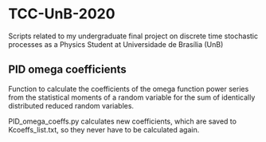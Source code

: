 # TCC-UnB-2020
Scripts related to my undergraduate final project on discrete time stochastic processes as a Physics Student at Universidade de Brasília (UnB)

## PID omega coefficients
Function to calculate the coefficients of the omega function power series from the statistical moments of a random variable for the sum of identically distributed reduced random variables.

PID_omega_coeffs.py calculates new coefficients, which are saved to Kcoeffs_list.txt, so they never have to be calculated again.
